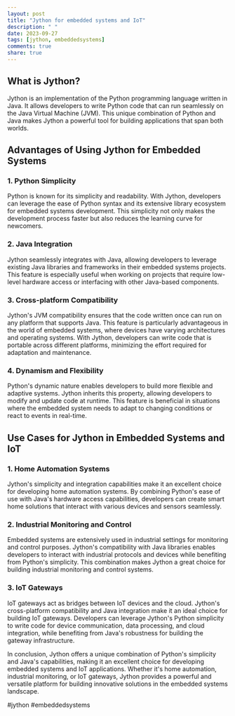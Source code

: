 ```yaml
---
layout: post
title: "Jython for embedded systems and IoT"
description: " "
date: 2023-09-27
tags: [jython, embeddedsystems]
comments: true
share: true
---
```


## What is Jython?

Jython is an implementation of the Python programming language written in Java. It allows developers to write Python code that can run seamlessly on the Java Virtual Machine (JVM). This unique combination of Python and Java makes Jython a powerful tool for building applications that span both worlds.

## Advantages of Using Jython for Embedded Systems

### 1. Python Simplicity

Python is known for its simplicity and readability. With Jython, developers can leverage the ease of Python syntax and its extensive library ecosystem for embedded systems development. This simplicity not only makes the development process faster but also reduces the learning curve for newcomers.

### 2. Java Integration

Jython seamlessly integrates with Java, allowing developers to leverage existing Java libraries and frameworks in their embedded systems projects. This feature is especially useful when working on projects that require low-level hardware access or interfacing with other Java-based components.

### 3. Cross-platform Compatibility

Jython's JVM compatibility ensures that the code written once can run on any platform that supports Java. This feature is particularly advantageous in the world of embedded systems, where devices have varying architectures and operating systems. With Jython, developers can write code that is portable across different platforms, minimizing the effort required for adaptation and maintenance.

### 4. Dynamism and Flexibility

Python's dynamic nature enables developers to build more flexible and adaptive systems. Jython inherits this property, allowing developers to modify and update code at runtime. This feature is beneficial in situations where the embedded system needs to adapt to changing conditions or react to events in real-time.

## Use Cases for Jython in Embedded Systems and IoT

### 1. Home Automation Systems

Jython's simplicity and integration capabilities make it an excellent choice for developing home automation systems. By combining Python's ease of use with Java's hardware access capabilities, developers can create smart home solutions that interact with various devices and sensors seamlessly.

### 2. Industrial Monitoring and Control

Embedded systems are extensively used in industrial settings for monitoring and control purposes. Jython's compatibility with Java libraries enables developers to interact with industrial protocols and devices while benefiting from Python's simplicity. This combination makes Jython a great choice for building industrial monitoring and control systems.

### 3. IoT Gateways

IoT gateways act as bridges between IoT devices and the cloud. Jython's cross-platform compatibility and Java integration make it an ideal choice for building IoT gateways. Developers can leverage Jython's Python simplicity to write code for device communication, data processing, and cloud integration, while benefiting from Java's robustness for building the gateway infrastructure.

In conclusion, Jython offers a unique combination of Python's simplicity and Java's capabilities, making it an excellent choice for developing embedded systems and IoT applications. Whether it's home automation, industrial monitoring, or IoT gateways, Jython provides a powerful and versatile platform for building innovative solutions in the embedded systems landscape.

#jython #embeddedsystems